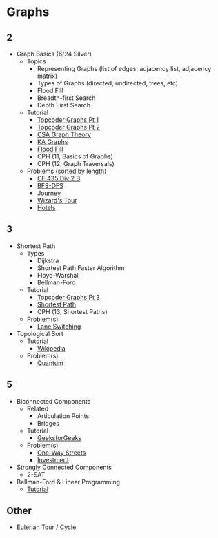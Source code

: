 # Graphs

## 2
  * Graph Basics (6/24 Silver)
    * Topics
      * Representing Graphs (list of edges, adjacency list, adjacency matrix)
      * Types of Graphs (directed, undirected, trees, etc)
      * Flood Fill
      * Breadth-first Search
      * Depth First Search
    * Tutorial
      * [Topcoder Graphs Pt 1](https://www.topcoder.com/community/data-science/data-science-tutorials/introduction-to-graphs-and-their-data-structures-section-1/)
      * [Topcoder Graphs Pt 2](https://www.topcoder.com/community/data-science/data-science-tutorials/introduction-to-graphs-and-their-data-structures-section-2/)
      * [CSA Graph Theory](https://csacademy.com/lessons/)
      * [KA Graphs](https://www.khanacademy.org/computing/computer-science/algorithms/breadth-first-search/a/breadth-first-search-and-its-uses)
      * [Flood Fill](https://en.wikipedia.org/wiki/Flood_fill)
      * CPH (11, Basics of Graphs)
      * CPH (12, Graph Traversals)
    * Problems (sorted by length)
      * [CF 435 Div 2 B](http://codeforces.com/contest/862/problem/B) [](49)
      * [BFS-DFS](https://csacademy.com/contest/round-41/task/bfs-dfs/) [](50)
      * [Journey](http://codeforces.com/contest/839/problem/C) [](54)
      * [Wizard's Tour](http://codeforces.com/contest/860/problem/D) [](59)
      * [Hotels](https://szkopul.edu.pl/problemset/problem/gDw3iFkeVm7ZA3j_16-XR7jI/site/?key=statement) [](61)

## 3
  * Shortest Path
    * Types
      * Dijkstra
      * Shortest Path Faster Algorithm
      * Floyd-Warshall
      * Bellman-Ford
    * Tutorial
      * [Topcoder Graphs Pt 3](https://www.topcoder.com/community/data-science/data-science-tutorials/introduction-to-graphs-and-their-data-structures-section-3/)
      * [Shortest Path](https://www.cs.cornell.edu/~wdtseng/icpc/notes/graph_part2.pdf)
      * CPH (13, Shortest Paths)
    * Problem(s)
      * [Lane Switching](https://open.kattis.com/contests/acpc17open/problems/laneswitching)
  * Topological Sort
    * Tutorial
      * [Wikipedia](https://en.wikipedia.org/wiki/Topological_sorting)
    * Problem(s)
      * [Quantum](https://open.kattis.com/contests/acpc17open/problems/quantumsuperposition)

## 5
  * Biconnected Components
    * Related
      * Articulation Points 
      * Bridges
    * Tutorial
      * [GeeksforGeeks](http://www.geeksforgeeks.org/articulation-points-or-cut-vertices-in-a-graph/)
    * Problem(s)
      * [One-Way Streets](https://csacademy.com/contest/archive/task/one-way-streets/)
      * [Investment](https://dmoj.ca/problem/tle17c1p6)
  * Strongly Connected Components
    * 2-SAT
  * Bellman-Ford & Linear Programming
    * [Tutorial](https://www.cs.rit.edu/~spr/COURSES/ALG/MIT/lec18.pdf)

## Other
  * Eulerian Tour / Cycle
